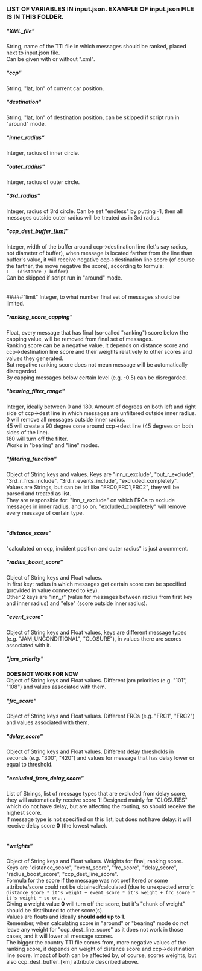 ### LIST OF VARIABLES IN input.json. EXAMPLE OF input.json FILE IS IN THIS FOLDER.

##### "XML_file"
String, name of the TTI file in which messages should be ranked, placed next to input.json file.  
Can be given with or without ".xml".
##### "ccp"
String, "lat, lon" of current car position.
##### "destination"
String, "lat, lon" of destination position, can be skipped if script run in "around" mode.  
##### "inner_radius"
Integer, radius of inner circle.
##### "outer_radius"
Integer, radius of outer circle.
##### "3rd_radius"
Integer, radius of 3rd circle. Can be set "endless" by putting -1, then all messages outside outer radius will be 
treated as in 3rd radius.
##### "ccp_dest_buffer_[km]"
Integer, width of the buffer around ccp->destination line (let's say radius, not diameter of buffer), when message is 
located farther from the line than buffer's value, it will receive negative ccp->destination line score (of course the 
farther, the move negative the score), according to formula:   
`1 - (distance / buffer)`  
Can be skipped if script run in "around" mode.  
<br><br>
#####"limit"
Integer, to what number final set of messages should be limited.
##### "ranking_score_capping"
Float, every message that has final (so-called "ranking") score below the capping value, will be removed from final set 
of messages.  
Ranking score can be a negative value, it depends on distance score and ccp->destination line score and their weights 
relatively to other scores and values they generated.  
But negative ranking score does not mean message will be automatically disregarded.  
By capping messages below certain level (e.g. -0.5) can be disregarded.
##### "bearing_filter_range"
Integer, ideally between 0 and 180. Amount of degrees on both left and right side of ccp->dest line in which messages 
are unfiltered outside inner radius.  
0 will remove all messages outside inner radius.  
45 will create a 90 degree cone around ccp->dest line (45 degrees on both sides of the line).  
180 will turn off the filter.  
Works in "bearing" and "line" modes.
##### "filtering_function"
Object of String keys and values. Keys are "inn_r_exclude", "out_r_exclude", "3rd_r_frcs_include", 
"3rd_r_events_include", "excluded_completely".  
Values are Strings, but can be list like "FRC0,FRC1,FRC2", they will be parsed and treated as list.  
They are responsible for: "inn_r_exclude" on which FRCs to exclude messages in inner radius, and so on. 
"excluded_completely" will remove every message of certain type.
<br><br>
##### "distance_score"
"calculated on ccp, incident position and outer radius" is just a comment.
##### "radius_boost_score"
Object of String keys and Float values.  
In first key: radius in which messages get certain score can be specified (provided in value connected to key).  
Other 2 keys are "inn_r" (value for messages between radius from first key and inner radius) and "else" (score outside 
inner radius).
##### "event_score"
Object of String keys and Float values, keys are different message types (e.g. "JAM_UNCONDITIONAL", "CLOSURE"), in 
values there are scores associated with it.
##### "jam_priority"
**DOES NOT WORK FOR NOW**  
Object of String keys and Float values. Different jam priorities (e.g. "101", "108") and values associated with them.
##### "frc_score"
Object of String keys and Float values. Different FRCs (e.g. "FRC1", "FRC2") and values associated with them.
##### "delay_score"
Object of String keys and Float values. Different delay thresholds in seconds (e.g. "300", "420") and values for 
message that has delay lower or equal to threshold.
##### "excluded_from_delay_score"
List of Strings, list of message types that are excluded from delay score, they will automatically receive score **1**! 
Designed mainly for "CLOSURES" which do not have delay, but are affecting the routing, so should receive the highest 
score.  
If message type is not specified on this list, but does not have delay: it will receive delay score **0** (the lowest 
value).
<br><br>
##### "weights"
Object of String keys and Float values. Weights for final, ranking score. Keys are "distance_score", "event_score", 
"frc_score",  "delay_score", "radius_boost_score", "ccp_dest_line_score".  
Formula for the score if the message was not prefiltered or some attribute/score could not be obtained/calculated 
(due to unexpected error):  
`distance_score * it's weight + event_score * it's weight + frc_score * it's weight + so on...`  
Giving a weight value **0** will turn off the score, but it's "chunk of weight" should be distributed to other score(s).  
Values are floats and ideally **should add up to 1**.  
Remember, when calculating score in "around" or "bearing" mode do not leave any weight for "ccp_dest_line_score"
as it does not work in those cases, and it will lower all message scores.  
The bigger the country TTI file comes from, more negative values of the ranking score, it depends on weight of 
distance score and ccp->destination line score. Impact of both can be affected by, of course, scores weights, but 
also ccp_dest_buffer_[km] attribute described above.

